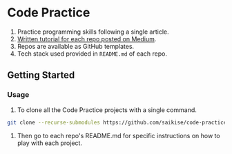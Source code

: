 # Code Practice

1. Practice programming skills following a single article.
1. [Written tutorial for each repo posted on Medium](https://medium.com/@saikise/list/code-practice-780f4532716a).
1. Repos are available as GitHub templates.
1. Tech stack used provided in `README.md` of each repo.

## Getting Started

### Usage

1. To clone all the Code Practice projects with a single command.

```bash
git clone --recurse-submodules https://github.com/saikise/code-practice.git
```

1. Then go to each repo's README.md for specific instructions on how to play with each project.
